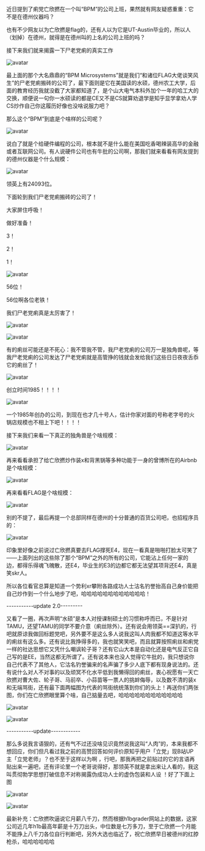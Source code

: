 近日提到了痢党亡欣撚在一个叫“BPM”的公司上班，果然就有网友疑惑重重：它不是在德州仪器吗？







也有不少网友以为亡欣撚是flag的，还有人以为它是UT-Austin毕业的，所以人（划掉）在德州，就得是在德州叫的上名的公司上班的吗？







接下来我们就来揭露一下尸老党痢的真实工作







![avatar](https://s1.ax1x.com/2020/09/15/wsdNkT.jpg)







最上面的那个大名鼎鼎的“BPM Microsystems”就是我们“和诸位FLAG大佬谈笑风生”的尸老党痢搬砖的公司了，最下面则是它在美国读的水硕，德州农工大学，后面的教育经历我就没截了大家都知道了，是个山大电气本科外加个一年的哈工大的交换，顺便说一句你一水硕读的都是CE又不是CS就算劝退学是知乎显学拿劝人学CS炒作自己你这履历好像也没啥说服力吧？







那么这个“BPM”到底是个啥样的公司呢？







![avatar](https://picb.zhimg.com/v2-bbf685283415f31144dfaf21b3156ada_b.jpg)







说白了就是个给硬件编程的公司，根本就不是什么能在美国吃香喝辣装高华的金融或者互联网公司。有人说硬件公司也有牛批的公司啊，那我们就来看看有网友提到的德州仪器是个什么规模：







![avatar](https://s1.ax1x.com/2020/09/15/wsdY7V.jpg)







领英上有24093位。







下面轮到我们尸老党痢搬砖的公司了！







大家屏住呼吸！







做好准备！







3！







2！







1！







![avatar](https://s1.ax1x.com/2020/09/15/wsdGmq.jpg)







56位！







56位啊各位老铁！







我们尸老党痢真是太厉害了！







![avatar](https://s1.ax1x.com/2020/09/15/wsd3Xn.jpg)






![avatar](https://s1.ax1x.com/2020/09/15/wsd16s.jpg)







有的痢丝可能还是不死心：我不管我不管，我尸老党痢的公司万一是独角兽呢，等我尸老党痢的公司发达了尸老党痢就是高管挣的钱就会发给我们这些日日夜夜舌忝它的痢丝了！







![avatar](https://s1.ax1x.com/2020/09/15/wsdllj.jpg)







创立时间1985！！！！







![avatar](https://pic1.zhimg.com/v2-e8993cedbdbc1866627b2602bacfc896_b.png)







一个1985年创办的公司，到现在也才几十号人，估计你家对面的号称老字号的火锅店规模也不相上下吧！！！！







接下来我们来看一下真正的独角兽是个啥规模：







![avatar](https://s1.ax1x.com/2020/09/15/wsdQpQ.jpg)







再来看看承担了给亡欣撚炒作装x和背黑锅等多种功能于一身的曾博所在的Airbnb是个啥规模：







![avatar](https://s1.ax1x.com/2020/09/15/wsdKfg.jpg)







再来看看FLAG是个啥规模：







![avatar](https://s1.ax1x.com/2020/09/15/wsdutS.jpg)







别的不提了，最后再提一个总部同样在德州的十分普通的百货公司吧，也招程序员的：







![avatar](https://s1.ax1x.com/2020/09/15/wsdnk8.jpg)







印象里好像之前说过亡欣撚真要去FLAG撑死E4，现在一看真是啪啪打脸太可笑了——上面列出的这些除了那个“BPM”之外的所有的公司，它能沾上任何一家的边，都得乐得魂飞魄散，还E4，毕业生的E3的边都它都无法望其项背还E4，真是笑skr人。







所以各位看官总算是知道一个势利xr攀附各路成功人士沽名钓誉抬高自己身价能把自己炒作到一个什么地步了吧，哈哈哈哈哈哈哈哈哈哈哈哈！







-----------update 2.0---------







又看了一圈，再次声明“水硕”是本人对授课制硕士的习惯称呼而已，不是针对TAMU，还望TAMU的同学不要介意（痢丝除外）。还有说会用领英==深扒的，行吧就原谅我做回标题党吧，另外要不是这么多人说我这叫人肉我都不知道这等水平的痢丝有这么多。还有说比我挣得多的，我也就笑笑吧，而且就算按照痢丝和痢党一样的社达思想它又凭什么嘲讽轮子哥？还有它山大本是自动化还是电气反正它自己写的是EE，当然这都无所谓了。还有说本来也没人觉得它牛批的，我只想说你自己代表不了其他人，它沽名钓誉骗来的名声骗了多少人底下都有现身说法的。还有说什么对人不对事的以及顽冥不化水平低到我懒得回的痢丝，衷心祝愿有一天亡欣撚对曹大佐、轮子哥、马前卒、小蒜苗等一票人的挑衅侮辱，以及数不清的装x和无端骂街，还有最下面两幅图为代表的骂街统统落到你们的头上！再送你们两张图，你们在亡欣撚眼里算个啥，自己掂量去吧，哈哈哈哈哈哈哈哈哈哈哈哈



![avatar](https://pic3.zhimg.com/v2-e81822198c0ddbcf7446421b3821101e_b.jpg)



![avatar](https://pic1.zhimg.com/v2-246becbb30d8aa9512d6d68de60dbb3c_b.jpg)







-----------update------------







那么多说我言语狠的，还有气不过还没啥见识竟然说我这叫“人肉”的，本来我都不想回应，你们但凡看过我之前的高赞回答如何评价原知乎用户「立党」现B站UP主「立党老师」？也不至于这样以为啊 ，行吧，那我再把之前贴过的它的言语再贴出来一遍吧，还有评论里一个老哥说得好，那领英不就是拿出来让人看的，我这叫贯彻勃学思想打破信息不对称揭露伪成功人士的虚伪包装和人设 ！好了下面上图







![avatar](https://pic4.zhimg.com/v2-1fa49393a7c447bde6a8f793fc92db61_b.jpg)



![avatar](https://pic3.zhimg.com/v2-711a17875b7443e8f8b03be4a7644757_b.jpg)











最新补充：亡欣撚吹逼说它月薪八千刀，然而根据h1bgrader网站上的数据，这家公司近几年h1b最高年薪是十万刀出头，中位数是七万多刀，至于亡欣撚一个月能不能挣上八千刀各位自行判断吧，另外大选也临近了，祝亡欣撚早日被德州的红脖枪杀，哈哈哈哈哈哈
